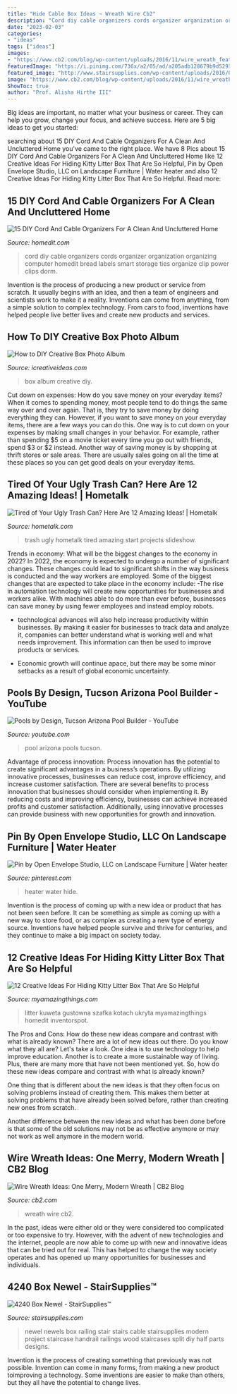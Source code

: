 ```yaml
---
title: "Hide Cable Box Ideas ~ Wreath Wire Cb2"
description: "Cord diy cable organizers cords organizer organization organizing computer homedit bread labels smart storage ties organize clip power clips dorm"
date: "2023-02-03"
categories:
- "ideas"
tags: ["ideas"]
images:
- "https://www.cb2.com/blog/wp-content/uploads/2016/11/wire_wreath_feature_re.jpg"
featuredImage: "https://i.pinimg.com/736x/a2/05/ad/a205adb128679b9d529323d970aeb61c--heater-covers-mud-room.jpg"
featured_image: "http://www.stairsupplies.com/wp-content/uploads/2016/04/Project-205-e1460650208195-768x1024.jpg"
image: "https://www.cb2.com/blog/wp-content/uploads/2016/11/wire_wreath_feature_re.jpg"
ShowToc: true
author: "Prof. Alisha Hirthe III"
---
```



Big ideas are important, no matter what your business or career. They can help you grow, change your focus, and achieve success. Here are 5 big ideas to get you started: 

	

		
searching about 15 DIY Cord And Cable Organizers For A Clean And Uncluttered Home you've came to the right place. We have 8 Pics about 15 DIY Cord And Cable Organizers For A Clean And Uncluttered Home like 12 Creative Ideas For Hiding Kitty Litter Box That Are So Helpful, Pin by Open Envelope Studio, LLC on Landscape Furniture | Water heater and also 12 Creative Ideas For Hiding Kitty Litter Box That Are So Helpful. Read more:
		
    
## 15 DIY Cord And Cable Organizers For A Clean And Uncluttered Home

<img loading=lazy src="http://cdn.homedit.com/wp-content/uploads/2013/01/cord-organization.jpg" onerror="this.onerror=null;this.src='https://tse1.mm.bing.net/th?id=OIP.oJQSEKKgS6m3EjSHqv0oVAHaK8&amp;pid=15.1';" alt="15 DIY Cord And Cable Organizers For A Clean And Uncluttered Home">

_Source: homedit.com_

>cord diy cable organizers cords organizer organization organizing computer homedit bread labels smart storage ties organize clip power clips dorm. 

	

Invention is the process of producing a new product or service from scratch. It usually begins with an idea, and then a team of engineers and scientists work to make it a reality. Inventions can come from anything, from a simple solution to complex technology. From cars to food, inventions have helped people live better lives and create new products and services.

    
## How To DIY Creative Box Photo Album

<img loading=lazy src="https://www.icreativeideas.com/wp-content/uploads/2014/06/How-to-DIY-Creative-Box-Photo-Album-18.jpg" onerror="this.onerror=null;this.src='https://tse4.mm.bing.net/th?id=OIP.AGhEtPQ0gKQs68WXumInmgHaFj&amp;pid=15.1';" alt="How to DIY Creative Box Photo Album">

_Source: icreativeideas.com_

>box album creative diy. 

	

Cut down on expenses: How do you save money on your everyday items?
When it comes to spending money, most people tend to do things the same way over and over again. That is, they try to save money by doing everything they can. However, if you want to save money on your everyday items, there are a few ways you can do this. One way is to cut down on your expenses by making small changes in your behavior. For example, rather than spending $5 on a movie ticket every time you go out with friends, spend $3 or $2 instead. Another way of saving money is by shopping at thrift stores or sale areas. There are usually sales going on all the time at these places so you can get good deals on your everyday items.

    
## Tired Of Your Ugly Trash Can? Here Are 12 Amazing Ideas! | Hometalk

<img loading=lazy src="https://cdn-fastly.hometalk.com/media/2016/07/31/3489405/s-tired-of-your-ugly-trash-can-here-are-12-amazing-ideas--crafts-woodworking-projects.jpg?size=1600x1000&amp;nocrop=1" onerror="this.onerror=null;this.src='https://tse4.mm.bing.net/th?id=OIP.j12DMeJNe8DN_xnwcv_2fwHaKw&amp;pid=15.1';" alt="Tired of Your Ugly Trash Can? Here Are 12 Amazing Ideas! | Hometalk">

_Source: hometalk.com_

>trash ugly hometalk tired amazing start projects slideshow. 

	

Trends in economy: What will be the biggest changes to the economy in 2022?
In 2022, the economy is expected to undergo a number of significant changes. These changes could lead to significant shifts in the way business is conducted and the way workers are employed. Some of the biggest changes that are expected to take place in the economy include: 
-The rise in automation technology will create new opportunities for businesses and workers alike. With machines able to do more than ever before, businesses can save money by using fewer employees and instead employ robots. 

- technological advances will also help increase productivity within businesses. By making it easier for businesses to track data and analyze it, companies can better understand what is working well and what needs improvement. This information can then be used to improve products or services. 

- Economic growth will continue apace, but there may be some minor setbacks as a result of global economic uncertainty.

    
## Pools By Design, Tucson Arizona Pool Builder - YouTube

<img loading=lazy src="https://i.ytimg.com/vi/IssQI-2-r_E/maxresdefault.jpg" onerror="this.onerror=null;this.src='https://tse1.mm.bing.net/th?id=OIP.8PkfMKUv60q1fRRMtM946gHaEK&amp;pid=15.1';" alt="Pools by Design, Tucson Arizona Pool Builder - YouTube">

_Source: youtube.com_

>pool arizona pools tucson. 

	

Advantage of process innovation:
Process innovation has the potential to create significant advantages in a business’s operations. By utilizing innovative processes, businesses can reduce cost, improve efficiency, and increase customer satisfaction.
There are several benefits to process innovation that businesses should consider when implementing it. By reducing costs and improving efficiency, businesses can achieve increased profits and customer satisfaction. Additionally, using innovative processes can provide business with new opportunities for growth and innovation.

    
## Pin By Open Envelope Studio, LLC On Landscape Furniture | Water Heater

<img loading=lazy src="https://i.pinimg.com/736x/a2/05/ad/a205adb128679b9d529323d970aeb61c--heater-covers-mud-room.jpg" onerror="this.onerror=null;this.src='https://tse2.mm.bing.net/th?id=OIP.wbkBZg_HKxALKjvS0iaGPAHaL1&amp;pid=15.1';" alt="Pin by Open Envelope Studio, LLC on Landscape Furniture | Water heater">

_Source: pinterest.com_

>heater water hide. 

	

Invention is the process of coming up with a new idea or product that has not been seen before. It can be something as simple as coming up with a new way to store food, or as complex as creating a new type of energy source. Inventions have helped people survive and thrive for centuries, and they continue to make a big impact on society today.

    
## 12 Creative Ideas For Hiding Kitty Litter Box That Are So Helpful

<img loading=lazy src="https://myamazingthings.com/wp-content/uploads/2017/06/kitty-box-3.jpg" onerror="this.onerror=null;this.src='https://tse2.mm.bing.net/th?id=OIP.77u2WUTc-QrreZgAQHSaOAHaJ5&amp;pid=15.1';" alt="12 Creative Ideas For Hiding Kitty Litter Box That Are So Helpful">

_Source: myamazingthings.com_

>litter kuweta gustowna szafka kotach ukryta myamazingthings homedit inventorspot. 

	

The Pros and Cons: How do these new ideas compare and contrast with what is already known?
There are a lot of new ideas out there. Do you know what they all are? Let's take a look. 
One idea is to use technology to help improve education. Another is to create a more sustainable way of living. Plus, there are many more that have not been mentioned yet. So, how do these new ideas compare and contrast with what is already known?

One thing that is different about the new ideas is that they often focus on solving problems instead of creating them. This makes them better at solving problems that have already been solved before, rather than creating new ones from scratch. 

Another difference between the new ideas and what has been done before is that some of the old solutions may not be as effective anymore or may not work as well anymore in the modern world.

    
## Wire Wreath Ideas: One Merry, Modern Wreath | CB2 Blog

<img loading=lazy src="https://www.cb2.com/blog/wp-content/uploads/2016/11/wire_wreath_feature_re.jpg" onerror="this.onerror=null;this.src='https://tse1.mm.bing.net/th?id=OIP.oD264wE0GGPJORakWBVllAHaDe&amp;pid=15.1';" alt="Wire Wreath Ideas: One Merry, Modern Wreath | CB2 Blog">

_Source: cb2.com_

>wreath wire cb2. 

	

In the past, ideas were either old or they were considered too complicated or too expensive to try. However, with the advent of new technologies and the internet, people are now able to come up with new and innovative ideas that can be tried out for real. This has helped to change the way society operates and has opened up many opportunities for businesses and individuals.

    
## 4240 Box Newel - StairSupplies™

<img loading=lazy src="http://www.stairsupplies.com/wp-content/uploads/2016/04/Project-205-e1460650208195-768x1024.jpg" onerror="this.onerror=null;this.src='https://tse4.mm.bing.net/th?id=OIP.C2ryVazLJ4x8NLeJ0EwfdAHaJ4&amp;pid=15.1';" alt="4240 Box Newel - StairSupplies™">

_Source: stairsupplies.com_

>newel newels box railing stair stairs cable stairsupplies modern project staircase handrail railings wood staircases split diy half parts designs. 

	

Invention is the process of creating something that previously was not possible. Invention can come in many forms, from making a new product toimproving a technology. Some inventions are easier to make than others, but they all have the potential to change lives.

